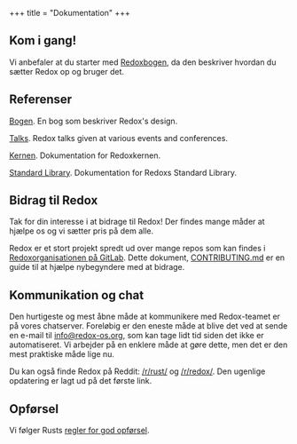 +++
title = "Dokumentation"
+++

## Kom i gang!

Vi anbefaler at du starter med [Redoxbogen](https://doc.redox-os.org/book/), da den beskriver hvordan du sætter Redox op og bruger det.

## Referenser

[Bogen](https://doc.redox-os.org/book/). En bog som beskriver Redox's design.

[Talks](/talks/). Redox talks given at various events and conferences.

[Kernen](https://doc.redox-os.org/kernel/kernel/). Dokumentation for Redoxkernen.

[Standard Library](https://doc.redox-os.org/std/std/). Dokumentation for Redoxs Standard Library.

## Bidrag til Redox

Tak for din interesse i at bidrage til Redox!
Der findes mange måder at hjælpe os og vi sætter pris på dem alle.

Redox er et stort projekt spredt ud over mange repos som kan findes i
[Redoxorganisationen på GitLab](https://gitlab.redox-os.org/redox-os). Dette dokument,
[CONTRIBUTING.md](https://gitlab.redox-os.org/redox-os/redox/blob/master/CONTRIBUTING.md)
er en guide til at hjælpe nybegyndere med at bidrage.

## Kommunikation og chat

Den hurtigeste og mest åbne måde at kommunikere med Redox-teamet er på vores
chatserver. Foreløbig er den eneste måde at blive det ved at sende en e-mail til
[info@redox-os.org](mailto:info@redox-os.org), som kan tage lidt tid
siden det ikke er automatiseret. Vi arbejder på en enklere måde at gøre dette,
men det er den mest praktiske måde lige nu.

Du kan også finde Redox på Reddit:
[/r/rust/](https://www.reddit.com/r/rust) og
[/r/redox/](https://www.reddit.com/r/redox). Den ugenlige opdatering er lagt ud på det første link.

## Opførsel
Vi følger Rusts [regler for god opførsel](https://www.rust-lang.org/policies/code-of-conduct).
